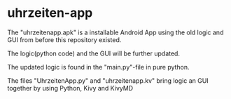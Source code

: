 # uhrzeiten-app

The "uhrzeitenapp.apk" is a installable Android App using the old logic and GUI from before this repository existed.

The logic(python code) and the GUI will be further updated.

The updated logic is found in the "main.py"-file in pure python.

The files "UhrzeitenApp.py" and "uhrzeitenapp.kv" bring logic an GUI together by using Python, Kivy and KivyMD 
